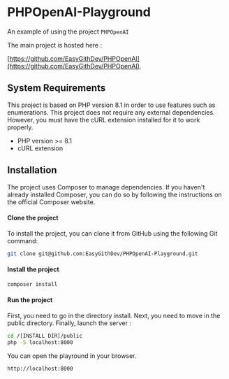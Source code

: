 # PHPOpenAI-Playground
An example of using the project `PHPOpenAI`

The main project is hosted here :

[https://github.com/EasyGithDev/PHPOpenAI](https://github.com/EasyGithDev/PHPOpenAI).

## System Requirements

This project is based on PHP version 8.1 in order to use features such as enumerations. This project does not require any external dependencies. However, you must have the cURL extension installed for it to work properly.

- PHP version >= 8.1
- cURL extension

## Installation

The project uses Composer to manage dependencies. If you haven't already installed Composer, you can do so by following the instructions on the official Composer website.

#### Clone the project

To install the project, you can clone it from GitHub using the following Git command:

```bash
git clone git@github.com:EasyGithDev/PHPOpenAI-Playground.git
```

#### Install the project

```bash
composer install
```

#### Run the project

First, you need to go in the directory install.
Next, you need to move in the public directory.
Finally, launch the server :

```bash
cd /[INSTALL DIR]/public
php -S localhost:8000
```

You can open the playround in your browser.

```
http://localhost:8000
```
